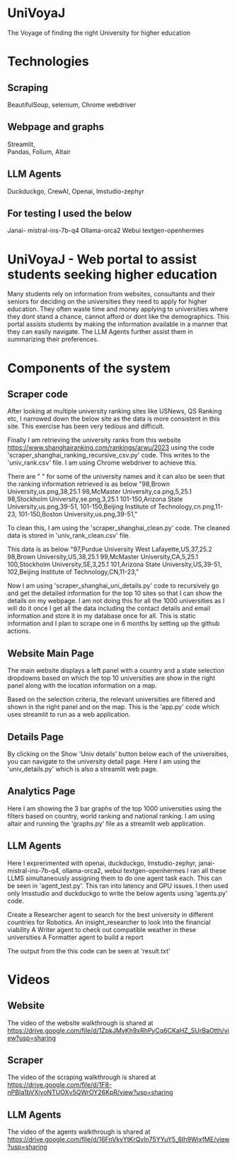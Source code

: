 # UniVoyaJ
The Voyage of finding the right University for higher education

# Technologies 
## Scraping 
BeautifulSoup, 
selenium, 
Chrome webdriver

## Webpage and graphs
Streamlit,  
Pandas, 
Folium, 
Altair

## LLM Agents 
Duckduckgo, 
CrewAI, 
Openai, 
lmstudio-zephyr

## For testing I used the below 
Janai- mistral-ins-7b-q4
Ollama-orca2
Webui textgen-openhermes

# UniVoyaJ - Web portal to assist students seeking higher education 
Many students rely on information from websites, consultants and their seniors for deciding on the universities they need to apply for higher education. They often waste time and money applying to universities where they dont stand a chance, cannot afford or dont like the demographics. This portal assists students by making the information available in a manner that they can easily navigate. The LLM Agents further assist them in summarizing their preferences. 


# Components of the system

## Scraper code
After looking at multiple university ranking sites like USNews, QS Ranking etc, I narrowed down the below site as the data is more consistent in this site. This exercise has been very tedious and difficult. 

Finally I am retrieving the university ranks from this website https://www.shanghairanking.com/rankings/arwu/2023 using the code
'scraper_shanghai_ranking_recursive_csv.py' code. This writes to the 'univ_rank.csv' file. I am using Chrome webdriver to achieve this. 

There are " " for some of the university names and it can also be seen that the ranking information retrieved is as below 
"98,Brown University,us.png,38,25.1
98,McMaster University,ca.png,5,25.1
98,Stockholm University,se.png,3,25.1
101-150,Arizona State University,us.png,39-51,
101-150,Beijing Institute of Technology,cn.png,11-23,
101-150,Boston University,us.png,39-51,"

To clean this, I am using the 'scraper_shanghai_clean.py' code. The cleaned data is stored in 'univ_rank_clean.csv' file. 

This data is as below
"97,Purdue University  West Lafayette,US,37,25.2
98,Brown University,US,38,25.1
99,McMaster University,CA,5,25.1
100,Stockholm University,SE,3,25.1
101,Arizona State University,US,39-51,
102,Beijing Institute of Technology,CN,11-23,"

Now I am using 'scraper_shanghai_uni_details.py' code to recursively go and get the detailed information for the top 10 sites so that I can show the details on my webpage. I am not doing this for all the 1000 universities as I will do it once I get all the data including the contact details and email information and store it in my database once for all. This is static information and I plan to scrape one in 6 months by setting up the github actions. 

## Website Main Page

The main website displays a left panel with a country and a state selection dropdowns based on which the top 10 universities are show in the right panel along with the location information on a map.

Based on the selection criteria, the relevant universities are filtered and shown in the right panel and on the map.
This is the 'app.py' code which uses streamlit to run as a web application.

## Details Page

By clicking on the Show 'Univ details' button below each of the universities, you can navigate to the university detail page. 
Here  I am using the 'univ_details.py' which is also a streamlit web page.

## Analytics Page

Here I am showing the 3 bar graphs of the top 1000 universities using the filters based on country, world ranking and national ranking. 
I am using altair and running the 'graphs.py' file as a streamlit web application. 

## LLM Agents

Here I exprerimented with openai, duckduckgo, lmstudio-zephyr, janai- mistral-ins-7b-q4, ollama-orca2, webui textgen-openhermes
I ran all these LLMS simultaneously assigning them to do one agent task each. This can be seen in 'agent_test.py'. This ran into latency and GPU issues. I then used only lmsstudio and duckduckgo to write the below agents using 'agents.py' code.

Create a Researcher agent to search for the best university in different countries for Robotics.
An insight_researcher to look into the financial viability
A Writer agent to check out compatible weather in these universities 
A Formatter agent to build a report

The output from the this code can be seen at 'result.txt'

# Videos

## Website
The video of the website walkthrough is shared at
https://drive.google.com/file/d/1ZpkJMyKh9xRhPyCq6CKaHZ_SUrBaOtth/view?usp=sharing

## Scraper
The video of the scraping walkthrough is shared at
https://drive.google.com/file/d/1F8-nPBIa1bVXjyoNTUOXv5QWrOY26KpR/view?usp=sharing

## LLM Agents
The video of the agents walkthrough is shared at
https://drive.google.com/file/d/16FnVkyYtKrQvln75YYuY5_6Ih9WjxfME/view?usp=sharing
